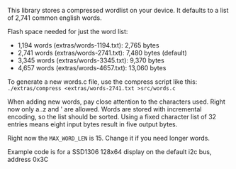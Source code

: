This library stores a compressed wordlist on your device.  It defaults to a list of 2,741 common english words.

Flash space needed for just the word list:
 * 1,194 words (extras/words-1194.txt): 2,765 bytes
 * 2,741 words (extras/words-2741.txt): 7,480 bytes (default)
 * 3,345 words (extras/words-3345.txt): 9,370 bytes
 * 4,657 words (extras/words-4657.txt): 13,060 bytes


To generate a new words.c file, use the compress script like this: `./extras/compress <extras/words-2741.txt >src/words.c`

When adding new words, pay close attention to the characters used.  Right now only a..z and ' are allowed.  Words are stored with incremental encoding, so the list should be sorted.  Using a fixed character list of 32 entries means eight input bytes result in five output bytes.

Right now the `MAX_WORD_LEN` is 15.  Change it if you need longer words.

Example code is for a SSD1306 128x64 display on the default i2c bus, address 0x3C
